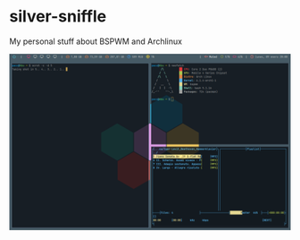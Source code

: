 # silver-sniffle
My personal stuff about BSPWM and Archlinux

![screenshot](https://github.com/kannabix/silver-sniffle/blob/f5800e2232640f64770392c1e54e96e7695d12b2/screenshot.png)
